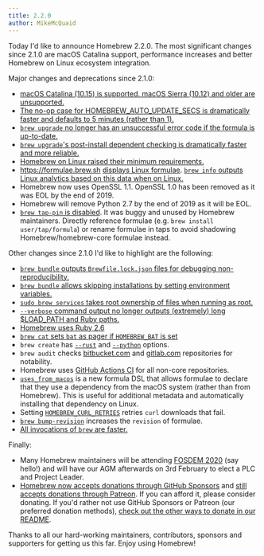 ```yaml
---
title: 2.2.0
author: MikeMcQuaid
---
```

Today I'd like to announce Homebrew 2.2.0. The most significant changes since 2.1.0 are macOS Catalina support, performance increases and better Homebrew on Linux ecosystem integration.

Major changes and deprecations since 2.1.0:

- [macOS Catalina (10.15) is supported. macOS Sierra (10.12) and older are unsupported.](https://github.com/Homebrew/brew/pull/6500)
- [The no-op case for HOMEBREW_AUTO_UPDATE_SECS is dramatically faster and defaults to 5 minutes (rather than 1).](https://github.com/Homebrew/brew/pull/6532)
- [`brew upgrade` no longer has an unsuccessful error code if the formula is up-to-date.](https://github.com/Homebrew/brew/pull/6728)
- [`brew upgrade`'s post-install dependent checking is dramatically faster and more reliable.](https://github.com/Homebrew/brew/pull/6698)
- [Homebrew on Linux raised their minimum requirements.](https://github.com/Homebrew/brew/pull/6137)
- <https://formulae.brew.sh> [displays Linux formulae](https://github.com/Homebrew/formulae.brew.sh/pull/150). [`brew info` outputs Linux analytics based on this data when on Linux.](https://github.com/Homebrew/brew/pull/6639)
- Homebrew now uses OpenSSL 1.1. OpenSSL 1.0 has been removed as it was EOL by the end of 2019.
- Homebrew will remove Python 2.7 by the end of 2019 as it will be EOL.
- [`brew tap-pin` is disabled](https://github.com/Homebrew/brew/pull/6704). It was buggy and unused by Homebrew maintainers. Directly reference formulae (e.g. `brew install user/tap/formula`) or rename formulae in taps to avoid shadowing Homebrew/homebrew-core formulae instead.

Other changes since 2.1.0 I'd like to highlight are the following:

- [`brew bundle` outputs `Brewfile.lock.json` files for debugging non-reproducibility.](https://github.com/Homebrew/homebrew-bundle/pull/552)
- [`brew bundle` allows skipping installations by setting environment variables.](https://github.com/Homebrew/homebrew-bundle/pull/486)
- [`sudo brew services` takes root ownership of files when running as root.](https://github.com/Homebrew/homebrew-services/pull/188)
- [`--verbose` command output no longer outputs (extremely) long $LOAD_PATH and Ruby paths.](https://github.com/Homebrew/brew/pull/6705)
- [Homebrew uses Ruby 2.6](https://github.com/Homebrew/brew/pull/6556)
- [`brew cat` sets `bat` as pager if `HOMEBREW_BAT` is set](https://github.com/Homebrew/brew/pull/6504)
- `brew create` has [`--rust`](https://github.com/Homebrew/brew/pull/6489) and [`--python`](https://github.com/Homebrew/brew/pull/6485) options.
- `brew audit` checks [bitbucket.com](https://github.com/Homebrew/brew/pull/6425) and [gitlab.com](https://github.com/Homebrew/brew/pull/6272) repositories for notability.
- Homebrew uses [GitHub Actions CI](https://github.com/Homebrew/brew/pull/6372) for all non-core repositories.
- [`uses_from_macos`](https://github.com/Homebrew/brew/pull/6162) is a new formula DSL that allows formulae to declare that they use a dependency from the macOS system (rather than from Homebrew). This is useful for additional metadata and automatically installing that dependency on Linux.
- Setting [`HOMEBREW_CURL_RETRIES`](https://github.com/Homebrew/brew/pull/6143) retries `curl` downloads that fail.
- [`brew bump-revision`](https://github.com/Homebrew/brew/pull/5961) increases the `revision` of formulae.
- [All invocations of `brew` are faster.](https://github.com/Homebrew/brew/pull/6032)

Finally:

- Many Homebrew maintainers will be attending [FOSDEM 2020](https://fosdem.org/2020/) (say hello!) and will have our AGM afterwards on 3rd February to elect a PLC and Project Leader.
- [Homebrew now accepts donations through GitHub Sponsors](https://github.com/sponsors/Homebrew) and [still accepts donations through Patreon](https://www.patreon.com/homebrew). If you can afford it, please consider donating. If you'd rather not use GitHub Sponsors or Patreon (our preferred donation methods), [check out the other ways to donate in our README](https://github.com/homebrew/brew/#donations).

Thanks to all our hard-working maintainers, contributors, sponsors and supporters for getting us this far. Enjoy using Homebrew!
